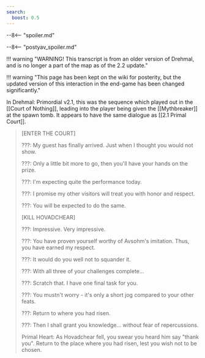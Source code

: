 ```yaml
---
search:
  boost: 0.5
---
```


--8<-- "spoiler.md"

--8<-- "postyav_spoiler.md"

!!! warning "WARNING! This transcript is from an older version of Drehmal, and is no longer a part of the map as of the 2.2 update."

!!! warning "This page has been kept on the wiki for posterity, but the updated version of this interaction in the end-game has been changed significantly."

In Drehmal: Primordial v2.1, this was the sequence which played out in the [[Court of Nothing]], leading into the player being given the [[Mythbreaker]] at the spawn tomb. It appears to have the same dialogue as [[2.1 Primal Court]].

> \[ENTER THE COURT\]
>
> ???: My guest has finally arrived. Just when I thought you would not show.
>
> ???: Only a little bit more to go, then you'll have your hands on the prize.
>
> ???: I'm expecting quite the performance today.
>
> ???: I promise my other visitors will treat you with honor and respect.
>
> ???: You will be expected to do the same.
>
> \[KILL HOVADCHEAR\]
>
> ???: Impressive. Very impressive.
>
> ???: You have proven yourself worthy of Avsohm's imitation. Thus, you have earned my respect.
>
> ???: It would do you well not to squander it.
>
> ???: With all three of your challenges complete...
>
> ???: Scratch that. I have one final task for you.
>
> ???: You mustn't worry - it's only a short jog compared to your other feats.
>
> ???: Return to where you had risen.
>
> ???: Then I shall grant you knowledge... without fear of repercussions.
>
> Primal Heart: As Hovadchear fell, you swear you heard him say "thank you". Return to the place where you had risen, lest you wish not to be chosen.

